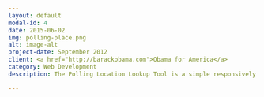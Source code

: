 ```yaml
---
layout: default
modal-id: 4
date: 2015-06-02
img: polling-place.png
alt: image-alt
project-date: September 2012
client: <a href="http://barackobama.com">Obama for America</a>
category: Web Development
description: The Polling Location Lookup Tool is a simple responsively designed site allowing voters to find the closest polling location to their current location or address. This tool uses geolocation and GIS to empower voters to locate the easiest site for them to use to cast their vote. This product was developed with Nevada in mind, and accommodates Nevada's unique early voting system. Even though early voting locations vary by day, the Polling Location Lookup always allows voters to find the closest open polling location to them each day. The functions of this tool are modular, and can operate as a stand alone site or they can be embedded in existing sites or resources. This tool was used in Nevada by President Barack Obama's Re-Election Campaign in 2012.

---
```

